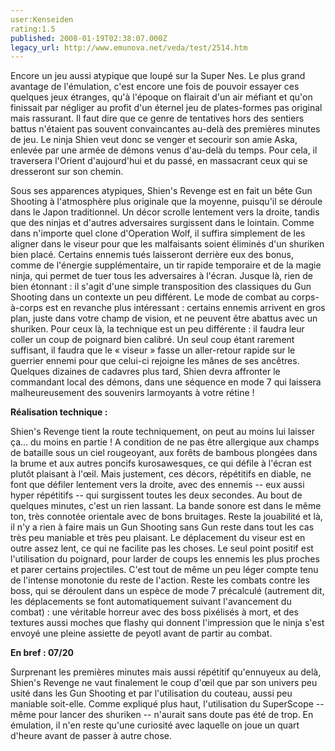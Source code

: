 ```yaml
---
user:Kenseiden
rating:1.5
published: 2008-01-19T02:38:07.000Z
legacy_url: http://www.emunova.net/veda/test/2514.htm
---
```

Encore un jeu aussi atypique que loupé sur la Super Nes. Le plus grand avantage de l'émulation, c'est encore une fois de pouvoir essayer ces quelques jeux étranges, qu'à l'époque on flairait d'un air méfiant et qu'on finissait par négliger au profit d'un éternel jeu de plates-formes pas original mais rassurant. Il faut dire que ce genre de tentatives hors des sentiers battus n'étaient pas souvent convaincantes au-delà des premières minutes de jeu. Le ninja Shien veut donc se venger et secourir son amie Aska, enlevée par une armée de démons venus d'au-delà du temps. Pour cela, il traversera l'Orient d'aujourd'hui et du passé, en massacrant ceux qui se dresseront sur son chemin.   

  

Sous ses apparences atypiques, Shien's Revenge est en fait un bête Gun Shooting à l'atmosphère plus originale que la moyenne, puisqu'il se déroule dans le Japon traditionnel. Un décor scrolle lentement vers la droite, tandis que des ninjas et d'autres adversaires surgissent dans le lointain. Comme dans n'importe quel clone d'Operation Wolf, il suffira simplement de les aligner dans le viseur pour que les malfaisants soient éliminés d'un shuriken bien placé. Certains ennemis tués laisseront derrière eux des bonus, comme de l'énergie supplémentaire, un tir rapide temporaire et de la magie ninja, qui permet de tuer tous les adversaires à l'écran. Jusque là, rien de bien étonnant : il s'agit d'une simple transposition des classiques du Gun Shooting dans un contexte un peu différent. Le mode de combat au corps-à-corps est en revanche plus intéressant : certains ennemis arrivent en gros plan, juste dans votre champ de vision, et ne peuvent être abattus avec un shuriken. Pour ceux là, la technique est un peu différente : il faudra leur coller un coup de poignard bien calibré. Un seul coup étant rarement suffisant, il faudra que le « viseur » fasse un aller-retour rapide sur le guerrier ennemi pour que celui-ci rejoigne les mânes de ses ancêtres. Quelques dizaines de cadavres plus tard, Shien devra affronter le commandant local des démons, dans une séquence en mode 7 qui laissera malheureusement des souvenirs larmoyants à votre rétine !  

  

**Réalisation technique :**   

Shien's Revenge tient la route techniquement, on peut au moins lui laisser ça... du moins en partie ! A condition de ne pas être allergique aux champs de bataille sous un ciel rougeoyant, aux forêts de bambous plongées dans la brume et aux autres poncifs kurosawesques, ce qui défile à l'écran est plutôt plaisant à l'œil. Mais justement, ces décors, répétitifs en diable, ne font que défiler lentement vers la droite, avec des ennemis -- eux aussi hyper répétitifs -- qui surgissent toutes les deux secondes. Au bout de quelques minutes, c'est un rien lassant. La bande sonore est dans le même ton, très connotée orientale avec de bons bruitages. Reste la jouabilité et là, il n'y a rien à faire mais un Gun Shooting sans Gun reste dans tout les cas très peu maniable et très peu plaisant. Le déplacement du viseur est en outre assez lent, ce qui ne facilite pas les choses. Le seul point positif est l'utilisation du poignard, pour larder de coups les ennemis les plus proches et parer certains projectiles. C'est tout de même un peu léger compte tenu de l'intense monotonie du reste de l'action. Reste les combats contre les boss, qui se déroulent dans un espèce de mode 7 précalculé (autrement dit, les déplacements se font automatiquement suivant l'avancement du combat) : une véritable horreur avec des boss pixélisés à mort, et des textures aussi moches que flashy qui donnent l'impression que le ninja s'est envoyé une pleine assiette de peyotl avant de partir au combat.  

  

**En bref : 07/20**   

Surprenant les premières minutes mais aussi répétitif qu'ennuyeux au delà, Shien's Revenge ne vaut finalement le coup d'œil que par son univers peu usité dans les Gun Shooting et par l'utilisation du couteau, aussi peu maniable soit-elle. Comme expliqué plus haut, l'utilisation du SuperScope -- même pour lancer des shuriken -- n'aurait sans doute pas été de trop. En émulation, il n'en reste qu'une curiosité avec laquelle on joue un quart d'heure avant de passer à autre chose.